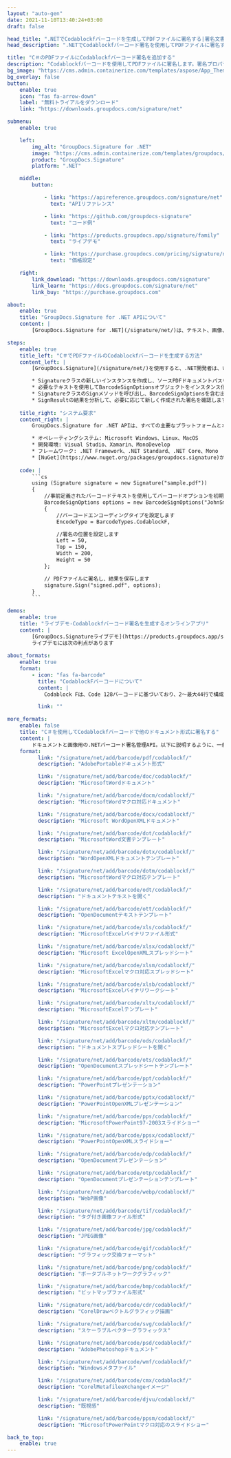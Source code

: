 ```yaml
---
layout: "auto-gen"
date: 2021-11-10T13:40:24+03:00
draft: false

head_title: ".NETでCodablockfバーコードを生成してPDFファイルに署名する|署名文書"
head_description: ".NETでCodablockfバーコード署名を使用してPDFファイルに署名する-人気のあるビジネスドキュメントや画像ファイル形式にバーコードを追加します."

title: "C＃のPDFファイルにCodablockfバーコード署名を追加する"
description: "Codablockfバーコードを使用してPDFファイルに署名します。署名プロパティを操作し、ニーズに合ったドキュメント内で高度な署名オプションを設定します."
bg_image: "https://cms.admin.containerize.com/templates/aspose/App_Themes/V3/images/bg/header1.png"
bg_overlay: false
button:
    enable: true
    icon: "fas fa-arrow-down"
    label: "無料トライアルをダウンロード"
    link: "https://downloads.groupdocs.com/signature/net"

submenu:
    enable: true

    left:
        img_alt: "GroupDocs.Signature for .NET"
        image: "https://cms.admin.containerize.com/templates/groupdocs/images/product-logos/90x90-noborder/groupdocs-signature-net.png"
        product: "GroupDocs.Signature"
        platform: ".NET"

    middle:
        button:

            - link: "https://apireference.groupdocs.com/signature/net"
              text: "APIリファレンス"

            - link: "https://github.com/groupdocs-signature"
              text: "コード例"

            - link: "https://products.groupdocs.app/signature/family"
              text: "ライブデモ"

            - link: "https://purchase.groupdocs.com/pricing/signature/net"
              text: "価格設定"

    right:
        link_download: "https://downloads.groupdocs.com/signature"
        link_learn: "https://docs.groupdocs.com/signature/net"
        link_buy: "https://purchase.groupdocs.com"

about:
    enable: true
    title: "GroupDocs.Signature for .NET APIについて"
    content: |
        [GroupDocs.Signature for .NET](/signature/net/)は、テキスト、画像、バーコード、スタンプ、フォームフィールド、QRコード、メタデータなどのさまざまな署名タイプを使用してデジタルドキュメントに電子署名するネイティブ.NETAPIです。ユーザーは、PDF、Microsoft Word、Excelワークシート、PowerPointプレゼンテーション、Adobe Photoshop、メタファイル、および画像ファイル形式内のデジタル署名を追加、編集、検証、削除、および検索でき、必要に応じて署名プロパティをカスタマイズするための追加サポートがあります。

steps:
    enable: true
    title_left: "C＃でPDFファイルのCodablockfバーコードを生成する方法"
    content_left: |
        [GroupDocs.Signature](/signature/net/)を使用すると、.NET開発者は、いくつかの簡単な手順を実行することで、アプリケーション内のPDFファイルにCodablockfバーコードを簡単に追加できます。

        * Signatureクラスの新しいインスタンスを作成し、ソースPDFドキュメントパスをコンストラクターパラメーターとして渡します。
        * 必要なテキストを使用してBarcodeSignOptionsオブジェクトをインスタンス化し、EncodeTypeプロパティをCodablockFに設定します。
        * SignatureクラスのSignメソッドを呼び出し、BarcodeSignOptionsを含む出力PDFファイル名を渡します。
        * SignResultの結果を分析して、必要に応じて新しく作成された署名を確認します。
        
    title_right: "システム要求"
    content_right: |
        GroupDocs.Signature for .NET APIは、すべての主要なプラットフォームとオペレーティングシステムでサポートされています。以下のコードを実行する前に、システムに次の前提条件がインストールされていることを確認してください。

        * オペレーティングシステム: Microsoft Windows、Linux、MacOS
        * 開発環境: Visual Studio、Xamarin、MonoDevelop
        * フレームワーク: .NET Framework、.NET Standard、.NET Core、Mono
        * [NuGet](https://www.nuget.org/packages/groupdocs.signature)からGroupDocs.Signaturefor.NETの最新バージョンをダウンロードします
        
    code: |
        ```cs
        using (Signature signature = new Signature("sample.pdf"))
        {
            //事前定義されたバーコードテキストを使用してバーコードオプションを初期化します
            BarcodeSignOptions options = new BarcodeSignOptions("JohnSmith")
            {
                //バーコードエンコーディングタイプを設定します
                EncodeType = BarcodeTypes.CodablockF,

                //署名の位置を設定します
                Left = 50,
                Top = 150,
                Width = 200,
                Height = 50
            };

            // PDFファイルに署名し、結果を保存します 
            signature.Sign("signed.pdf", options);
        }
        ```
        
demos:
    enable: true
    title: "ライブデモ-Codablockfバーコード署名を生成するオンラインアプリ"
    content: |
        [GroupDocs.Signatureライブデモ](https://products.groupdocs.app/signature/family)サイトにアクセスして、今すぐCodablockfバーコードをPDFファイルに追加してください。  
        ライブデモには次の利点があります
        
about_formats:
    enable: true
    format:
        - icon: "fas fa-barcode"
          title: "CodablockFバーコードについて"
          content: |
            Codablock Fは、Code 128バーコードに基づいており、2〜最大44行で構成され、それぞれ4〜62データ文字で構成され、最大2,725文字をエンコードできます。 Codablock Fは、完全なISO8895-18ビット文字セットをエンコードできます。 Codablock Fの開始文字は、常にStart A（Code 128）である必要があります。

          link: ""

more_formats:
    enable: false
    title: "C＃を使用してCodablockfバーコードで他のドキュメント形式に署名する"
    content: |
        ドキュメントと画像用の.NETバーコード署名管理API。以下に説明するように、一般的なファイル形式のいくつかにバーコード署名を追加します。
    format: 
          link: "/signature/net/add/barcode/pdf/codablockf/"
          description: "AdobePortableドキュメント形式"

          link: "/signature/net/add/barcode/doc/codablockf/"
          description: "MicrosoftWordドキュメント"

          link: "/signature/net/add/barcode/docm/codablockf/"
          description: "MicrosoftWordマクロ対応ドキュメント"

          link: "/signature/net/add/barcode/docx/codablockf/"
          description: "Microsoft WordOpenXMLドキュメント"

          link: "/signature/net/add/barcode/dot/codablockf/"
          description: "MicrosoftWord文書テンプレート"

          link: "/signature/net/add/barcode/dotx/codablockf/"
          description: "WordOpenXMLドキュメントテンプレート"

          link: "/signature/net/add/barcode/dotm/codablockf/"
          description: "MicrosoftWordマクロ対応テンプレート"       

          link: "/signature/net/add/barcode/odt/codablockf/"
          description: "ドキュメントテキストを開く"

          link: "/signature/net/add/barcode/ott/codablockf/"
          description: "OpenDocumentテキストテンプレート"

          link: "/signature/net/add/barcode/xls/codablockf/"
          description: "MicrosoftExcelバイナリファイル形式"

          link: "/signature/net/add/barcode/xlsx/codablockf/"
          description: "Microsoft ExcelOpenXMLスプレッドシート"

          link: "/signature/net/add/barcode/xlsm/codablockf/"
          description: "MicrosoftExcelマクロ対応スプレッドシート"

          link: "/signature/net/add/barcode/xlsb/codablockf/"
          description: "MicrosoftExcelバイナリワークシート"

          link: "/signature/net/add/barcode/xltx/codablockf/"
          description: "MicrosoftExcelテンプレート"

          link: "/signature/net/add/barcode/xltm/codablockf/"
          description: "MicrosoftExcelマクロ対応テンプレート"

          link: "/signature/net/add/barcode/ods/codablockf/"
          description: "ドキュメントスプレッドシートを開く"

          link: "/signature/net/add/barcode/ots/codablockf/"
          description: "OpenDocumentスプレッドシートテンプレート"

          link: "/signature/net/add/barcode/ppt/codablockf/"
          description: "PowerPointプレゼンテーション"

          link: "/signature/net/add/barcode/pptx/codablockf/"
          description: "PowerPointOpenXMLプレゼンテーション"

          link: "/signature/net/add/barcode/pps/codablockf/"
          description: "MicrosoftPowerPoint97-2003スライドショー"

          link: "/signature/net/add/barcode/ppsx/codablockf/"
          description: "PowerPointOpenXMLスライドショー"                              

          link: "/signature/net/add/barcode/odp/codablockf/"
          description: "OpenDocumentプレゼンテーション"

          link: "/signature/net/add/barcode/otp/codablockf/"
          description: "OpenDocumentプレゼンテーションテンプレート"

          link: "/signature/net/add/barcode/webp/codablockf/"
          description: "WebP画像"

          link: "/signature/net/add/barcode/tif/codablockf/"
          description: "タグ付き画像ファイル形式"

          link: "/signature/net/add/barcode/jpg/codablockf/"
          description: "JPEG画像"

          link: "/signature/net/add/barcode/gif/codablockf/"
          description: "グラフィック交換フォーマット"

          link: "/signature/net/add/barcode/png/codablockf/"
          description: "ポータブルネットワークグラフィック"

          link: "/signature/net/add/barcode/bmp/codablockf/"
          description: "ビットマップファイル形式"

          link: "/signature/net/add/barcode/cdr/codablockf/"
          description: "CorelDrawベクトルグラフィック描画"

          link: "/signature/net/add/barcode/svg/codablockf/"
          description: "スケーラブルベクターグラフィックス"

          link: "/signature/net/add/barcode/psd/codablockf/"
          description: "AdobePhotoshopドキュメント"

          link: "/signature/net/add/barcode/wmf/codablockf/"
          description: "Windowsメタファイル"        

          link: "/signature/net/add/barcode/cmx/codablockf/"
          description: "CorelMetafileeXchangeイメージ"

          link: "/signature/net/add/barcode/djvu/codablockf/"
          description: "既視感"

          link: "/signature/net/add/barcode/ppsm/codablockf/"
          description: "MicrosoftPowerPointマクロ対応のスライドショー"

back_to_top:
    enable: true
---
```

